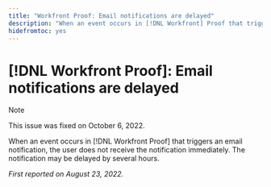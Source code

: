 ```yaml
---
title: "Workfront Proof: Email notifications are delayed"
description: "When an event occurs in [!DNL Workfront] Proof that triggers an email notification, the user does not receive the notification immediately. The notification may be delayed by several hours."
hidefromtoc: yes
---
```


# [!DNL Workfront Proof]: Email notifications are delayed

>[!NOTE]
>
>This issue was fixed on October 6, 2022.

When an event occurs in [!DNL Workfront Proof] that triggers an email notification, the user does not receive the notification immediately. The notification may be delayed by several hours.

_First reported on August 23, 2022._

